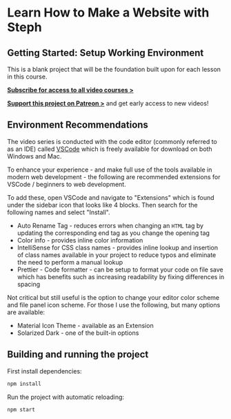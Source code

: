 # Learn How to Make a Website with Steph

## Getting Started: Setup Working Environment

This is a blank project that will be the foundation built upon for each lesson in this course.

[**Subscribe for access to all video courses >**](https://www.youtube.com/channel/UC8qc2AyBbNmvgIky6236nHA/)

[**Support this project on Patreon >**](https://www.youtube.com/channel/UC8qc2AyBbNmvgIky6236nHA/) and get early access to new videos!

## Environment Recommendations

The video series is conducted with the code editor (commonly referred to as an IDE) called [VSCode](https://code.visualstudio.com/download) which is freely available for download on both Windows and Mac.

To enhance your experience - and make full use of the tools available in modern web development - the following are recommended extensions for VSCode / beginners to web development.

To add these, open VSCode and navigate to "Extensions" which is found under the sidebar icon that looks like 4 blocks. Then search for the following names and select "Install".

- Auto Rename Tag - reduces errors when changing an `HTML` tag by updating the corresponding end tag as you change the opening tag
- Color info - provides inline color information
- IntelliSense for CSS class names - provides inline lookup and insertion of class names available in your project to reduce typos and eliminate the need to perform a manual lookup
- Prettier - Code formatter - can be setup to format your code on file save which has benefits such as increasing readability by fixing differences in spacing

Not critical but still useful is the option to change your editor color scheme and file panel icon scheme. For those I use the following, but many options are available:

- Material Icon Theme - available as an Extension
- Solarized Dark - one of the built-in options

## Building and running the project

First install dependencies:

```sh
npm install
```

Run the project with automatic reloading:

```sh
npm start
```
